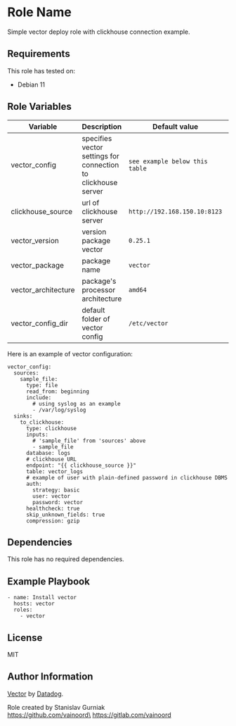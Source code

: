 Role Name
=========

Simple vector deploy role with clickhouse connection example.

Requirements
------------

This role has tested on:

- Debian 11

Role Variables
--------------

| Variable | Description | Default value | Location |
|------|------------|---|---|
|vector_config|specifies vector settings for connection to clickhouse server|`see example below this table`|[defaults folder](defaults/main.yml)|
|clickhouse_source|url of clickhouse server|`http://192.168.150.10:8123`|[defaults folder](defaults/main.yml)|
|vector_version|version package vector|`0.25.1`|[vars folder](vars/main.yml)|
|vector_package|package name|`vector`|[vars folder](vars/main.yml)|
|vector_architecture|package's processor architecture|`amd64`|[vars folder](vars/main.yml)|
|vector_config_dir|default folder of vector config|`/etc/vector`|[vars folder](vars/main.yml)|

Here is an example of vector configuration:

    vector_config:
      sources:
        sample_file:
          type: file
          read_from: beginning
          include:
            # using syslog as an example
            - /var/log/syslog
      sinks:
        to_clickhouse:
          type: clickhouse
          inputs:
            # 'sample_file' from 'sources' above
            - sample_file
          database: logs
          # clickhouse URL
          endpoint: "{{ clickhouse_source }}"
          table: vector_logs
          # example of user with plain-defined password in clickhouse DBMS
          auth:
            strategy: basic
            user: vector
            password: vector
          healthcheck: true
          skip_unknown_fields: true
          compression: gzip

Dependencies
------------

This role has no required dependencies.

Example Playbook
----------------

    - name: Install vector
      hosts: vector
      roles:
        - vector

License
-------

MIT

Author Information
------------------

[Vector](https://vector.dev/docs/) by [Datadog](https://www.datadoghq.com/).

Role created by Stanislav Gurniak\
https://github.com/vainoord\
https://gitlab.com/vainoord